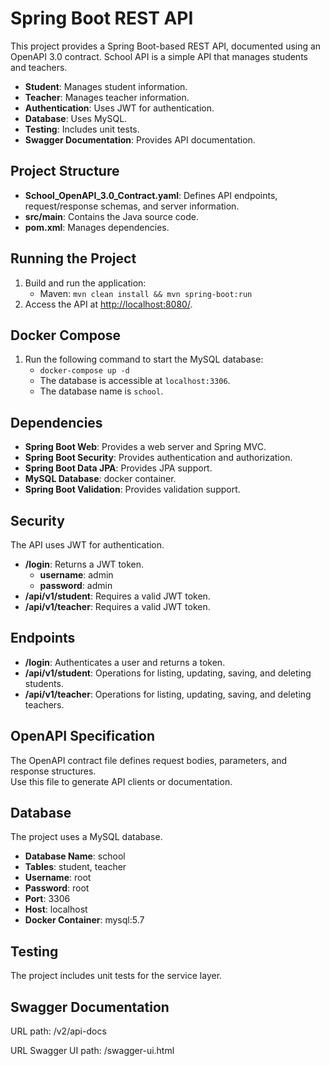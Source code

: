 # Spring Boot REST API

This project provides a Spring Boot-based REST API, documented using an OpenAPI 3.0 contract.
School API is a simple API that manages students and teachers.

- **Student**: Manages student information.
- **Teacher**: Manages teacher information.
- **Authentication**: Uses JWT for authentication.
- **Database**: Uses MySQL.
- **Testing**: Includes unit tests.
- **Swagger Documentation**: Provides API documentation.

## Project Structure

- **School_OpenAPI_3.0_Contract.yaml**: Defines API endpoints, request/response schemas, and server information.
- **src/main**: Contains the Java source code.
- **pom.xml**: Manages dependencies.

## Running the Project

1. Build and run the application:
    - Maven: `mvn clean install && mvn spring-boot:run`
2. Access the API at [http://localhost:8080/](http://localhost:8080/).

## Docker Compose

1. Run the following command to start the MySQL database:
    - `docker-compose up -d`
    - The database is accessible at `localhost:3306`.
    - The database name is `school`.

## Dependencies

- **Spring Boot Web**: Provides a web server and Spring MVC.
- **Spring Boot Security**: Provides authentication and authorization.
- **Spring Boot Data JPA**: Provides JPA support.
- **MySQL Database**: docker container.
- **Spring Boot Validation**: Provides validation support.

## Security

The API uses JWT for authentication.

- **/login**: Returns a JWT token.
    - **username**: admin
    - **password**: admin
- **/api/v1/student**: Requires a valid JWT token.
- **/api/v1/teacher**: Requires a valid JWT token.

## Endpoints

- **/login**: Authenticates a user and returns a token.
- **/api/v1/student**: Operations for listing, updating, saving, and deleting students.
- **/api/v1/teacher**: Operations for listing, updating, saving, and deleting teachers.

## OpenAPI Specification

The OpenAPI contract file defines request bodies, parameters, and response structures.  
Use this file to generate API clients or documentation.

## Database

The project uses a MySQL database.

- **Database Name**: school
- **Tables**: student, teacher
- **Username**: root
- **Password**: root
- **Port**: 3306
- **Host**: localhost
- **Docker Container**: mysql:5.7

## Testing

The project includes unit tests for the service layer.

## Swagger Documentation

URL path: /v2/api-docs

URL Swagger UI path: /swagger-ui.html

